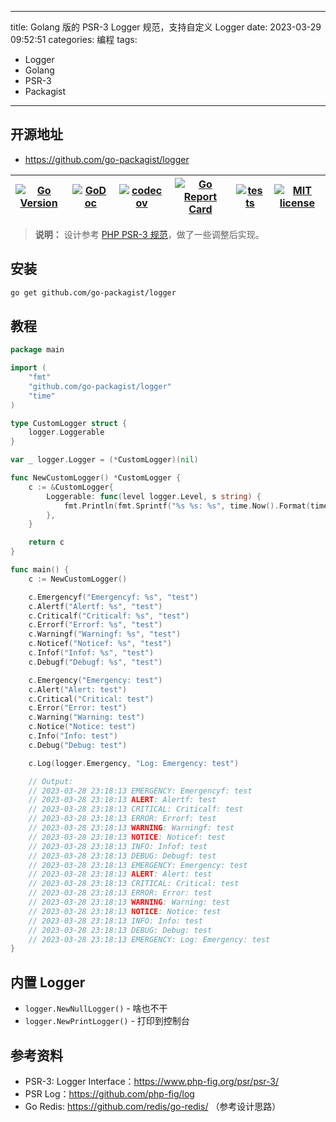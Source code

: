----
title: Golang 版的 PSR-3 Logger 规范，支持自定义 Logger
date: 2023-03-29 09:52:51
categories: 编程
tags:
- Logger
- Golang
- PSR-3
- Packagist
----

## 开源地址

- https://github.com/go-packagist/logger

|  [![Go Version](https://badgen.net/github/release/go-packagist/logger/stable)](https://github.com/go-packagist/logger/releases) |[![GoDoc](https://pkg.go.dev/badge/github.com/go-packagist/logger)](https://pkg.go.dev/github.com/go-packagist/logger)   |[![codecov](https://codecov.io/gh/go-packagist/logger/branch/master/graph/badge.svg?token=5TWGQ9DIRU)](https://codecov.io/gh/go-packagist/logger)   |[![Go Report Card](https://goreportcard.com/badge/github.com/go-packagist/logger)](https://goreportcard.com/report/github.com/go-packagist/logger)   | [![tests](https://github.com/go-packagist/logger/actions/workflows/go.yml/badge.svg)](https://github.com/go-packagist/logger/actions/workflows/go.yml)  | [![MIT license](https://img.shields.io/badge/license-MIT-brightgreen.svg)](https://opensource.org/licenses/MIT)  |
| ------------ | ------------ | ------------ | ------------ | ------------ | ------------ |

> **说明：** 设计参考 [PHP PSR-3 规范](https://www.php-fig.org/psr/psr-3/)，做了一些调整后实现。

## 安装

```bash
go get github.com/go-packagist/logger
```

## 教程

```go
package main

import (
	"fmt"
	"github.com/go-packagist/logger"
	"time"
)

type CustomLogger struct {
	logger.Loggerable
}

var _ logger.Logger = (*CustomLogger)(nil)

func NewCustomLogger() *CustomLogger {
	c := &CustomLogger{
		Loggerable: func(level logger.Level, s string) {
			fmt.Println(fmt.Sprintf("%s %s: %s", time.Now().Format(time.DateTime), level.UpperString(), s))
		},
	}

	return c
}

func main() {
	c := NewCustomLogger()

	c.Emergencyf("Emergencyf: %s", "test")
	c.Alertf("Alertf: %s", "test")
	c.Criticalf("Criticalf: %s", "test")
	c.Errorf("Errorf: %s", "test")
	c.Warningf("Warningf: %s", "test")
	c.Noticef("Noticef: %s", "test")
	c.Infof("Infof: %s", "test")
	c.Debugf("Debugf: %s", "test")

	c.Emergency("Emergency: test")
	c.Alert("Alert: test")
	c.Critical("Critical: test")
	c.Error("Error: test")
	c.Warning("Warning: test")
	c.Notice("Notice: test")
	c.Info("Info: test")
	c.Debug("Debug: test")

	c.Log(logger.Emergency, "Log: Emergency: test")

	// Output:
	// 2023-03-28 23:18:13 EMERGENCY: Emergencyf: test
	// 2023-03-28 23:18:13 ALERT: Alertf: test
	// 2023-03-28 23:18:13 CRITICAL: Criticalf: test
	// 2023-03-28 23:18:13 ERROR: Errorf: test
	// 2023-03-28 23:18:13 WARNING: Warningf: test
	// 2023-03-28 23:18:13 NOTICE: Noticef: test
	// 2023-03-28 23:18:13 INFO: Infof: test
	// 2023-03-28 23:18:13 DEBUG: Debugf: test
	// 2023-03-28 23:18:13 EMERGENCY: Emergency: test
	// 2023-03-28 23:18:13 ALERT: Alert: test
	// 2023-03-28 23:18:13 CRITICAL: Critical: test
	// 2023-03-28 23:18:13 ERROR: Error: test
	// 2023-03-28 23:18:13 WARNING: Warning: test
	// 2023-03-28 23:18:13 NOTICE: Notice: test
	// 2023-03-28 23:18:13 INFO: Info: test
	// 2023-03-28 23:18:13 DEBUG: Debug: test
	// 2023-03-28 23:18:13 EMERGENCY: Log: Emergency: test
}
```

## 内置 Logger

- `logger.NewNullLogger()` - 啥也不干
- `logger.NewPrintLogger()` - 打印到控制台

## 参考资料

- PSR-3: Logger Interface：https://www.php-fig.org/psr/psr-3/
- PSR Log：https://github.com/php-fig/log
- Go Redis: https://github.com/redis/go-redis/ （参考设计思路）